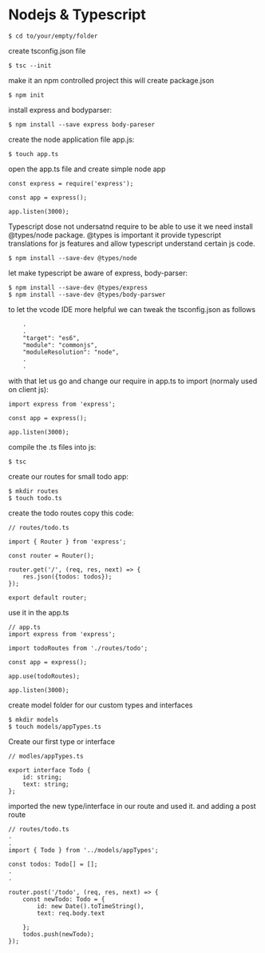 # Nodejs & Typescript
```
$ cd to/your/empty/folder
```
create tsconfig.json file
```
$ tsc --init 
```
make it an npm controlled project
this will create package.json
```
$ npm init
```
install express and bodyparser:
```
$ npm install --save express body-pareser
```
create the node application file app.js:
```
$ touch app.ts
```
open the app.ts file and create simple node app
```
const express = require('express');

const app = express();

app.listen(3000);
```
Typescript dose not undersatnd require to be able to use it we need install @types/node package.
@types is important it provide typescript translations for js features and allow typescript understand certain js code.
```
$ npm install --save-dev @types/node
```
let make typescript be aware of express, body-parser:
```
$ npm install --save-dev @types/express 
$ npm install --save-dev @types/body-parswer 
```
to let the vcode IDE more helpful we can tweak the tsconfig.json as follows
```
    .
    .
    "target": "es6",
    "module": "commonjs",
    "moduleResolution": "node",
    .
    .
```
with that let us go and change our require in app.ts to import (normaly used on client js):
```
import express from 'express';

const app = express();

app.listen(3000); 
```
compile the .ts files into js:
```
$ tsc
```
create our routes for small todo app:
```
$ mkdir routes
$ touch todo.ts
```
create the todo routes copy this code:
```
// routes/todo.ts

import { Router } from 'express';

const router = Router();

router.get('/', (req, res, next) => {
    res.json({todos: todos});
});

export default router;
```
use it in the app.ts
```
// app.ts
import express from 'express';

import todoRoutes from './routes/todo';

const app = express();

app.use(todoRoutes);

app.listen(3000); 
```
create model folder for our custom types and interfaces
```
$ mkdir models
$ touch models/appTypes.ts
```
Create our first type or interface
```
// modles/appTypes.ts

export interface Todo {
    id: string;
    text: string;
};
```
imported the new type/interface in our route and used it.
and adding a post route
```
// routes/todo.ts
.
.
import { Todo } from '../models/appTypes';

const todos: Todo[] = [];
.
.

router.post('/todo', (req, res, next) => {
    const newTodo: Todo = {
        id: new Date().toTimeString(),
        text: req.body.text

    };
    todos.push(newTodo);
});
